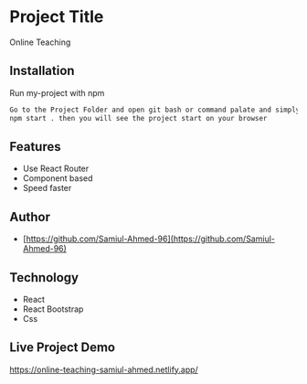 
# Project Title 
Online Teaching


## Installation

Run my-project with npm

```bash
Go to the Project Folder and open git bash or command palate and simply type:
npm start . then you will see the project start on your browser
```
    
## Features

- Use React Router
- Component based
- Speed faster


  
## Author

- [https://github.com/Samiul-Ahmed-96](https://github.com/Samiul-Ahmed-96)

  
## Technology
- React 
- React Bootstrap
- Css




  
## Live Project Demo

https://online-teaching-samiul-ahmed.netlify.app/

  